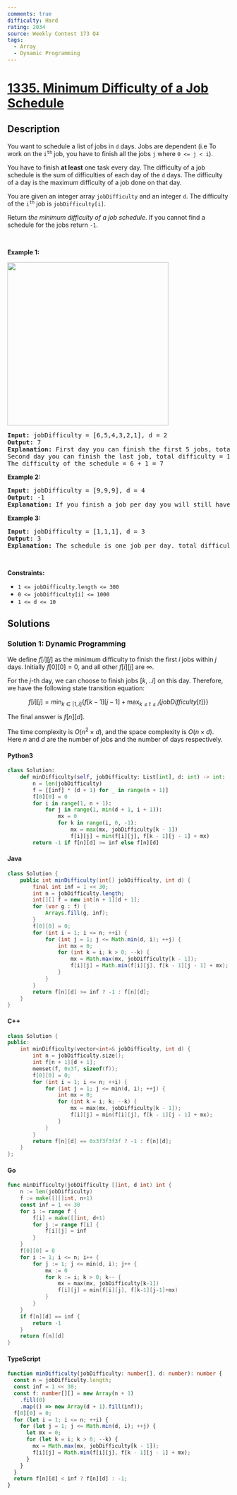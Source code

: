 ```yaml
---
comments: true
difficulty: Hard
rating: 2034
source: Weekly Contest 173 Q4
tags:
  - Array
  - Dynamic Programming
---
```


<!-- problem:start -->

# [1335. Minimum Difficulty of a Job Schedule](https://leetcode.com/problems/minimum-difficulty-of-a-job-schedule)


## Description

<!-- description:start -->

<p>You want to schedule a list of jobs in <code>d</code> days. Jobs are dependent (i.e To work on the <code>i<sup>th</sup></code> job, you have to finish all the jobs <code>j</code> where <code>0 &lt;= j &lt; i</code>).</p>

<p>You have to finish <strong>at least</strong> one task every day. The difficulty of a job schedule is the sum of difficulties of each day of the <code>d</code> days. The difficulty of a day is the maximum difficulty of a job done on that day.</p>

<p>You are given an integer array <code>jobDifficulty</code> and an integer <code>d</code>. The difficulty of the <code>i<sup>th</sup></code> job is <code>jobDifficulty[i]</code>.</p>

<p>Return <em>the minimum difficulty of a job schedule</em>. If you cannot find a schedule for the jobs return <code>-1</code>.</p>

<p>&nbsp;</p>
<p><strong class="example">Example 1:</strong></p>
<img alt="" src="https://fastly.jsdelivr.net/gh/doocs/leetcode@main/solution/1300-1399/1335.Minimum%20Difficulty%20of%20a%20Job%20Schedule/images/untitled.png" style="width: 365px; height: 370px;" />
<pre>
<strong>Input:</strong> jobDifficulty = [6,5,4,3,2,1], d = 2
<strong>Output:</strong> 7
<strong>Explanation:</strong> First day you can finish the first 5 jobs, total difficulty = 6.
Second day you can finish the last job, total difficulty = 1.
The difficulty of the schedule = 6 + 1 = 7 
</pre>

<p><strong class="example">Example 2:</strong></p>

<pre>
<strong>Input:</strong> jobDifficulty = [9,9,9], d = 4
<strong>Output:</strong> -1
<strong>Explanation:</strong> If you finish a job per day you will still have a free day. you cannot find a schedule for the given jobs.
</pre>

<p><strong class="example">Example 3:</strong></p>

<pre>
<strong>Input:</strong> jobDifficulty = [1,1,1], d = 3
<strong>Output:</strong> 3
<strong>Explanation:</strong> The schedule is one job per day. total difficulty will be 3.
</pre>

<p>&nbsp;</p>
<p><strong>Constraints:</strong></p>

<ul>
	<li><code>1 &lt;= jobDifficulty.length &lt;= 300</code></li>
	<li><code>0 &lt;= jobDifficulty[i] &lt;= 1000</code></li>
	<li><code>1 &lt;= d &lt;= 10</code></li>
</ul>

<!-- description:end -->

## Solutions

<!-- solution:start -->

### Solution 1: Dynamic Programming

We define $f[i][j]$ as the minimum difficulty to finish the first $i$ jobs within $j$ days. Initially $f[0][0] = 0$, and all other $f[i][j]$ are $\infty$.

For the $j$-th day, we can choose to finish jobs $[k,..i]$ on this day. Therefore, we have the following state transition equation:

$$
f[i][j] = \min_{k \in [1,i]} \{f[k-1][j-1] + \max_{k \leq t \leq i} \{jobDifficulty[t]\}\}
$$

The final answer is $f[n][d]$.

The time complexity is $O(n^2 \times d)$, and the space complexity is $O(n \times d)$. Here $n$ and $d$ are the number of jobs and the number of days respectively.

<!-- tabs:start -->

#### Python3

```python
class Solution:
    def minDifficulty(self, jobDifficulty: List[int], d: int) -> int:
        n = len(jobDifficulty)
        f = [[inf] * (d + 1) for _ in range(n + 1)]
        f[0][0] = 0
        for i in range(1, n + 1):
            for j in range(1, min(d + 1, i + 1)):
                mx = 0
                for k in range(i, 0, -1):
                    mx = max(mx, jobDifficulty[k - 1])
                    f[i][j] = min(f[i][j], f[k - 1][j - 1] + mx)
        return -1 if f[n][d] >= inf else f[n][d]
```

#### Java

```java
class Solution {
    public int minDifficulty(int[] jobDifficulty, int d) {
        final int inf = 1 << 30;
        int n = jobDifficulty.length;
        int[][] f = new int[n + 1][d + 1];
        for (var g : f) {
            Arrays.fill(g, inf);
        }
        f[0][0] = 0;
        for (int i = 1; i <= n; ++i) {
            for (int j = 1; j <= Math.min(d, i); ++j) {
                int mx = 0;
                for (int k = i; k > 0; --k) {
                    mx = Math.max(mx, jobDifficulty[k - 1]);
                    f[i][j] = Math.min(f[i][j], f[k - 1][j - 1] + mx);
                }
            }
        }
        return f[n][d] >= inf ? -1 : f[n][d];
    }
}
```

#### C++

```cpp
class Solution {
public:
    int minDifficulty(vector<int>& jobDifficulty, int d) {
        int n = jobDifficulty.size();
        int f[n + 1][d + 1];
        memset(f, 0x3f, sizeof(f));
        f[0][0] = 0;
        for (int i = 1; i <= n; ++i) {
            for (int j = 1; j <= min(d, i); ++j) {
                int mx = 0;
                for (int k = i; k; --k) {
                    mx = max(mx, jobDifficulty[k - 1]);
                    f[i][j] = min(f[i][j], f[k - 1][j - 1] + mx);
                }
            }
        }
        return f[n][d] == 0x3f3f3f3f ? -1 : f[n][d];
    }
};
```

#### Go

```go
func minDifficulty(jobDifficulty []int, d int) int {
	n := len(jobDifficulty)
	f := make([][]int, n+1)
	const inf = 1 << 30
	for i := range f {
		f[i] = make([]int, d+1)
		for j := range f[i] {
			f[i][j] = inf
		}
	}
	f[0][0] = 0
	for i := 1; i <= n; i++ {
		for j := 1; j <= min(d, i); j++ {
			mx := 0
			for k := i; k > 0; k-- {
				mx = max(mx, jobDifficulty[k-1])
				f[i][j] = min(f[i][j], f[k-1][j-1]+mx)
			}
		}
	}
	if f[n][d] == inf {
		return -1
	}
	return f[n][d]
}
```

#### TypeScript

```ts
function minDifficulty(jobDifficulty: number[], d: number): number {
  const n = jobDifficulty.length;
  const inf = 1 << 30;
  const f: number[][] = new Array(n + 1)
    .fill(0)
    .map(() => new Array(d + 1).fill(inf));
  f[0][0] = 0;
  for (let i = 1; i <= n; ++i) {
    for (let j = 1; j <= Math.min(d, i); ++j) {
      let mx = 0;
      for (let k = i; k > 0; --k) {
        mx = Math.max(mx, jobDifficulty[k - 1]);
        f[i][j] = Math.min(f[i][j], f[k - 1][j - 1] + mx);
      }
    }
  }
  return f[n][d] < inf ? f[n][d] : -1;
}
```

<!-- tabs:end -->

<!-- solution:end -->

<!-- problem:end -->
